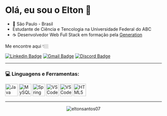 # Olá, eu sou o Elton :wave:

- 📍 São Paulo - Brasil
- Estudante de Ciência e Tencologia na Universidade Federal do ABC
- :coffee: Desenvolvedor Web Full Stack em formação pela [Generation](https://brazil.generation.org/)

Me encontre aqui 👇🏼

[
![Linkedin Badge](https://img.shields.io/badge/-LinkedIn-blue?style=for-the-badge&logo=Linkedin&logoColor=white&link=https://www.linkedin.com/in/elton-santos-07/)](https://www.linkedin.com/in/elton-santos-07/)	[![Gmail Badge](https://img.shields.io/badge/Gmail-D14836?style=for-the-badge&logo=gmail&logoColor=white&link=eltonssantos20@gmail.com)](mailto:eltonssantos20@gmail.com)	[![Discord Badge](https://img.shields.io/badge/Discord-7289DA?style=for-the-badge&logo=discord&logoColor=white&link=https://discord.com/channels/@tioelton#2137)](https://discord.com/channels/@tioelton#2137)

---
### :computer: Linguagens e Ferramentas:
<p float="left">
<img src="https://cdn.jsdelivr.net/gh/devicons/devicon/icons/java/java-original.svg" alt="Java" width="40" height="40" style="max-width:100%;"></img> 
<img src="https://cdn.jsdelivr.net/gh/devicons/devicon/icons/mysql/mysql-original.svg" alt="MySQL" width="40" height="40" style="max-width:100%;"></img>
<img src="https://cdn.jsdelivr.net/gh/devicons/devicon/icons/spring/spring-original.svg" alt="Spring" width="40" height="40" style="max-width:100%;"></img>
<img src="https://cdn.jsdelivr.net/gh/devicons/devicon/icons/vscode/vscode-original.svg" alt="VS Code" width="40" height="40" style="max-width:100%;"></img>
<img src="https://cdn.jsdelivr.net/gh/devicons/devicon/icons/angularjs/angularjs-original.svg" alt="VS Code" width="40" height="40" style="max-width:100%;"></img>
<img src="https://cdn.jsdelivr.net/gh/devicons/devicon/icons/html5/html5-original.svg" alt="HTML5" width="40" height="40" style="max-width:100%;"></img>
</p>

---
<p align="center">
<img src="https://github-readme-stats.vercel.app/api?username=eltonsantos07&showicons=true&theme=dracula&include_all_commits=true&count_private=true" alt="eltonsantos07"/> 
</p>
